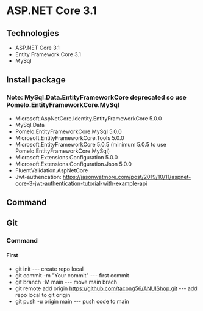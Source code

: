 # ASP.NET Core 3.1
## Technologies
- ASP.NET Core 3.1
- Entity Framework Core 3.1
- MySql
## Install package
### Note: MySql.Data.EntityFrameworkCore deprecated so use Pomelo.EntityFrameworkCore.MySql
- Microsoft.AspNetCore.Identity.EntityFrameworkCore 5.0.0
- MySql.Data
- Pomelo.EntityFrameworkCore.MySql 5.0.0
- Microsoft.EntityFrameworkCore.Tools 5.0.0
- Microsoft.EntityFrameworkCore 5.0.5 (minimum 5.0.5 to use Pomelo.EntityFrameworkCore.MySql)
- Microsoft.Extensions.Configuration 5.0.0
- Microsoft.Extensions.Configuration.Json 5.0.0
- FluentValidation.AspNetCore
- Jwt-authencation: https://jasonwatmore.com/post/2019/10/11/aspnet-core-3-jwt-authentication-tutorial-with-example-api
## Command

## Git
### Command
#### First
- git init --- create repo local
- git commit -m "Your commit" --- first commit
- git branch -M main --- move main brach
- git remote add origin https://github.com/tacong56/ANUIShop.git --- add repo local to git origin
- git push -u origin main --- push code to main